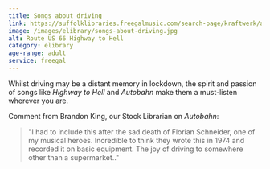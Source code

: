 ```yaml
---
title: Songs about driving
link: https://suffolklibraries.freegalmusic.com/search-page/kraftwerk/albums/885686488669/2
image: /images/elibrary/songs-about-driving.jpg
alt: Route US 66 Highway to Hell
category: elibrary
age-range: adult
service: freegal
---
```


Whilst driving may be a distant memory in lockdown, the spirit and passion of songs like <cite>Highway to Hell</cite> and <cite>Autobahn</cite> make them a must-listen wherever you are.

Comment from Brandon King, our Stock Librarian on <cite>Autobahn</cite>:

> "I had to include this after the sad death of Florian Schneider, one of my musical heroes. Incredible to think they wrote this in 1974 and recorded it on basic equipment. The joy of driving to somewhere other than a supermarket.."
